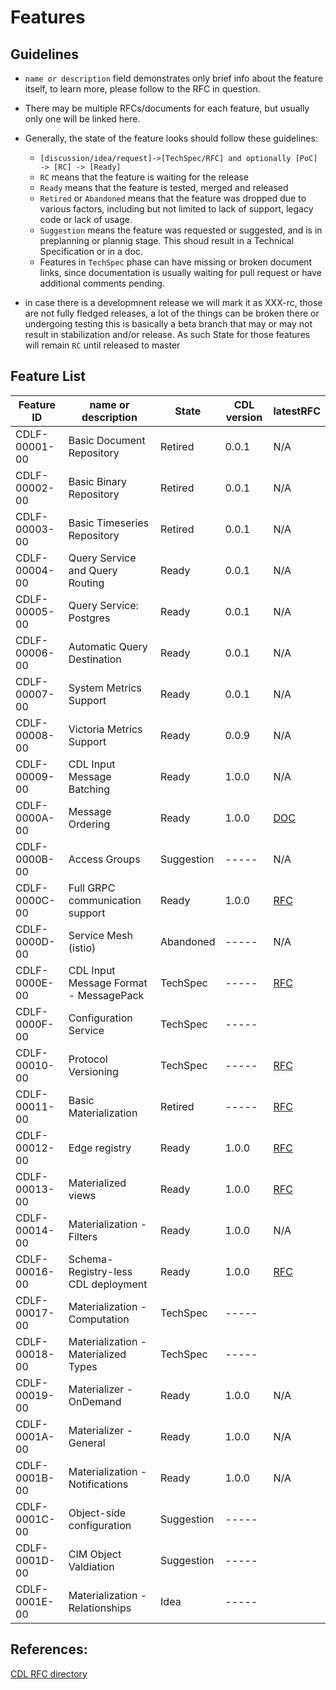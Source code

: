 # Features

## Guidelines
* `name or description` field demonstrates only brief info about the feature itself, to learn more, please follow to the RFC in question.
* There may be multiple RFCs/documents for each feature, but usually only one will be linked here.
* Generally, the state of the feature looks should follow these guidelines:
  - `[discussion/idea/request]->[TechSpec/RFC] and optionally [PoC] -> [RC] -> [Ready]`
  - `RC` means that the feature is waiting for the release
  - `Ready` means that the feature is tested, merged and released
  - `Retired` or `Abandoned` means that the feature was dropped due to various factors, including but not limited to lack of support, legacy code or lack of usage.
  - `Suggestion` means the feature was requested or suggested, and is in preplanning or plannig stage. This shoud result in a Technical Specification or in a doc.
  - Features in `TechSpec` phase can have missing or broken document links, since documentation is usually waiting for pull request or have additional comments pending.

* in case there is a developmnent release we will mark it as XXX-rc, those are not fully fledged releases, a lot of the things can be broken there or undergoing testing
  this is basically a beta branch that may or may not result in stabilization and/or release. As such State for those features will remain `RC` until released to master

## Feature List
| Feature ID    | name or description                      | State      | CDL version | latestRFC                             |
|---------------|------------------------------------------|------------|-------------|---------------------------------------|
| CDLF-00001-00 | Basic Document Repository                | Retired    | 0.0.1       | N/A                                   |
| CDLF-00002-00 | Basic Binary Repository                  | Retired    | 0.0.1       | N/A                                   |
| CDLF-00003-00 | Basic Timeseries Repository              | Retired    | 0.0.1       | N/A                                   |
| CDLF-00004-00 | Query Service and Query Routing          | Ready      | 0.0.1       | N/A                                   |
| CDLF-00005-00 | Query Service: Postgres                  | Ready      | 0.0.1       | N/A                                   |
| CDLF-00006-00 | Automatic Query Destination              | Ready      | 0.0.1       | N/A                                   |
| CDLF-00007-00 | System Metrics Support                   | Ready      | 0.0.1       | N/A                                   |
| CDLF-00008-00 | Victoria Metrics Support                 | Ready      | 0.0.9       | N/A                                   |
| CDLF-00009-00 | CDL Input Message Batching               | Ready      | 1.0.0       | N/A                                   |
| CDLF-0000A-00 | Message Ordering                         | Ready      | 1.0.0       | [DOC](./ordering.md)                  |
| CDLF-0000B-00 | Access Groups                            | Suggestion | -----       | N/A                                   |
| CDLF-0000C-00 | Full GRPC communication support          | Ready      | 1.0.0       | [RFC](../rfc/CDLF-0000C-00-rfc-01.md) |
| CDLF-0000D-00 | Service Mesh (istio)                     | Abandoned  | -----       | N/A                                   |
| CDLF-0000E-00 | CDL Input Message Format - MessagePack   | TechSpec   | -----       | [RFC](../rfc/CDLF-0000E-00-rfc-01.md) |
| CDLF-0000F-00 | Configuration Service                    | TechSpec   | -----       |                                       |
| CDLF-00010-00 | Protocol Versioning                      | TechSpec   | -----       | [RFC](../rfc/CDLF-00010-00-rfc-01.md) |
| CDLF-00011-00 | Basic Materialization                    | Retired    | -----       | [RFC](../rfc/CDLF-00011-00-rfc-01.md) |
| CDLF-00012-00 | Edge registry                            | Ready      | 1.0.0       | [RFC](../rfc/CDLF-00012-00-rfc-01.md) |
| CDLF-00013-00 | Materialized views                       | Ready      | 1.0.0       | [RFC](../rfc/CDLF-00013-00-rfc-01.md) |
| CDLF-00014-00 | Materialization - Filters                | Ready      | 1.0.0       | N/A                                   |
| CDLF-00016-00 | Schema-Registry-less CDL deployment      | Ready      | 1.0.0       | [RFC](../rfc/CDLF-00016-00-rfc-01.md) |
| CDLF-00017-00 | Materialization - Computation            | TechSpec   | -----       |                                       |
| CDLF-00018-00 | Materialization - Materialized Types     | TechSpec   | -----       |                                       |
| CDLF-00019-00 | Materializer - OnDemand                  | Ready      | 1.0.0       | N/A                                   |
| CDLF-0001A-00 | Materializer - General                   | Ready      | 1.0.0       | N/A                                   |
| CDLF-0001B-00 | Materialization - Notifications          | Ready      | 1.0.0       | N/A                                   |
| CDLF-0001C-00 | Object-side configuration                | Suggestion | -----       |                                       |
| CDLF-0001D-00 | CIM Object Valdiation                    | Suggestion | -----       |                                       |
| CDLF-0001E-00 | Materialization - Relationships          | Idea       | -----       |                                       |

## References:
[CDL RFC directory](https://github.com/epiphany-platform/CommonDataLayer/tree/develop/docs/rfc)
